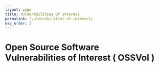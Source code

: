 ```yaml
---
layout: page
title: Vulnerabilities Of Interest
permalink: /vulnerabilities-of-interest/
nav_order: 3
---
```


# Open Source Software Vulnerabilities of Interest ( OSSVoI )